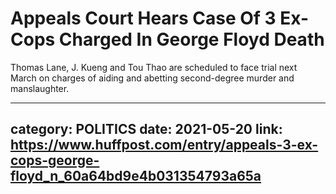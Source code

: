 # Appeals Court Hears Case Of 3 Ex-Cops Charged In George Floyd Death

Thomas Lane, J. Kueng and Tou Thao are scheduled to face trial next March on charges of aiding and abetting second-degree murder and manslaughter.

---
category: POLITICS
date: 2021-05-20
link: https://www.huffpost.com/entry/appeals-3-ex-cops-george-floyd_n_60a64bd9e4b031354793a65a
---
